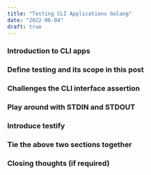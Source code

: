 ```yaml
---
title: "Testing CLI Applications Golang"
date: "2022-06-04"
draft: true
---
```


### Introduction to CLI apps

### Define testing and its scope in this post

### Challenges the CLI interface assertion

### Play around with STDIN and STDOUT

### Introduce testify

### Tie the above two sections together

### Closing thoughts (if required)
